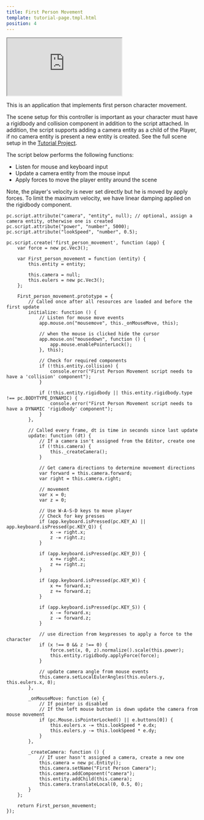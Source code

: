 ```yaml
---
title: First Person Movement
template: tutorial-page.tmpl.html
position: 4
---
```


<iframe src="http://playcanv.as/p/R0ZMNPBw"></iframe>

This is an application that implements first person character movement.

The scene setup for this controller is important as your character must have a rigidbody and collision component in addition to the script attached. In addition, the script supports adding a camera entity as a child of the Player, if no camera entity is present a new entity is created. See the full scene setup in the [Tutorial Project][1].

The script below performs the following functions:

* Listen for mouse and keyboard input
* Update a camera entity from the mouse input
* Apply forces to move the player entity around the scene

Note, the player's velocity is never set directly but he is moved by apply forces. To limit the maximum velocity, we have linear damping applied on the rigidbody component.

~~~javascript~~~
pc.script.attribute("camera", "entity", null); // optional, assign a camera entity, otherwise one is created
pc.script.attribute("power", "number", 5000);
pc.script.attribute("lookSpeed", "number", 0.5);

pc.script.create('first_person_movement', function (app) {
    var force = new pc.Vec3();

    var First_person_movement = function (entity) {
        this.entity = entity;

        this.camera = null;
        this.eulers = new pc.Vec3();
    };

    First_person_movement.prototype = {
        // Called once after all resources are loaded and before the first update
        initialize: function () {
            // Listen for mouse move events
            app.mouse.on("mousemove", this._onMouseMove, this);

            // when the mouse is clicked hide the cursor
            app.mouse.on("mousedown", function () {
                app.mouse.enablePointerLock();
            }, this);

            // Check for required components
            if (!this.entity.collision) {
                console.error("First Person Movement script needs to have a 'collision' component");
            }

            if (!this.entity.rigidbody || this.entity.rigidbody.type !== pc.BODYTYPE_DYNAMIC) {
                console.error("First Person Movement script needs to have a DYNAMIC 'rigidbody' component");
            }
        },

        // Called every frame, dt is time in seconds since last update
        update: function (dt) {
            // If a camera isn't assigned from the Editor, create one
            if (!this.camera) {
                this._createCamera();
            }

            // Get camera directions to determine movement directions
            var forward = this.camera.forward;
            var right = this.camera.right;

            // movement
            var x = 0;
            var z = 0;

            // Use W-A-S-D keys to move player
            // Check for key presses
            if (app.keyboard.isPressed(pc.KEY_A) || app.keyboard.isPressed(pc.KEY_Q)) {
                x -= right.x;
                z -= right.z;
            }

            if (app.keyboard.isPressed(pc.KEY_D)) {
                x += right.x;
                z += right.z;
            }

            if (app.keyboard.isPressed(pc.KEY_W)) {
                x += forward.x;
                z += forward.z;
            }

            if (app.keyboard.isPressed(pc.KEY_S)) {
                x -= forward.x;
                z -= forward.z;
            }

            // use direction from keypresses to apply a force to the character
            if (x !== 0 && z !== 0) {
                force.set(x, 0, z).normalize().scale(this.power);
                this.entity.rigidbody.applyForce(force);
            }

            // update camera angle from mouse events
            this.camera.setLocalEulerAngles(this.eulers.y, this.eulers.x, 0);
        },

        _onMouseMove: function (e) {
            // If pointer is disabled
            // If the left mouse button is down update the camera from mouse movement
            if (pc.Mouse.isPointerLocked() || e.buttons[0]) {
                this.eulers.x -= this.lookSpeed * e.dx;
                this.eulers.y -= this.lookSpeed * e.dy;
            }
        },

        _createCamera: function () {
            // If user hasn't assigned a camera, create a new one
            this.camera = new pc.Entity();
            this.camera.setName("First Person Camera");
            this.camera.addComponent("camera");
            this.entity.addChild(this.camera);
            this.camera.translateLocal(0, 0.5, 0);
        }
    };

    return First_person_movement;
});
~~~

[1]: https://playcanvas.com/project/359952/overview/tutorial-first-person-movement

